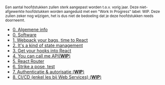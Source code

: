 <small>
  Een aantal hoofdstukken zullen sterk aangepast worden t.o.v. vorig jaar. Deze niet-afgewerkte hoofdstukken worden aangeduid met een "Work In Progress" label: WIP. Deze zullen zeker nog wijzigen, het is dus niet de bedoeling dat je deze hoofdstukken reeds doorneemt.
</small>

- [0. Algemene info](./0-intro/situering.md)
- [0. Software](./0-intro/software.md)
- [1. Webpack your bags, time to React](./1-react_basics/index.md)
- [2. It's a kind of state management](./2-react_state/index.md)
- [3. Get your hooks into React](./3-react_hooks/index.md)
- [4. You can call me API(**WIP**)](./4-api/index.md)
- [5. React Router](./5-react_router/index.md)
- [6. Strike a pose, test](https://hogent-web.github.io/frontendweb-slides/6-testing.html?presentation=false)
- [7. Authenticatie & autorisatie (**WIP**)](https://hogent-web.github.io/frontendweb-slides/7-auth.html?presentation=false)
- [8. CI/CD (enkel les bij Web Services) (**WIP**)](https://hogent-web.github.io/webservices-slides/11-cicd.html?presentation=false#/frontend)
